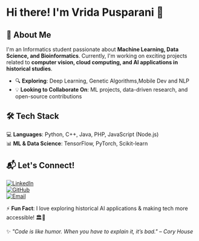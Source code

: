 # Hi there! I'm Vrida Pusparani 👋  

## 🚀 About Me  
I'm an Informatics student passionate about **Machine Learning, Data Science, and Bioinformatics**. Currently, I'm working on exciting projects related to **computer vision, cloud computing, and AI applications in historical studies**.  

- 🔍 **Exploring**: Deep Learning, Genetic Algorithms,Mobile Dev and NLP  
- 💡 **Looking to Collaborate On**: ML projects, data-driven research, and open-source contributions  

## 🛠️ Tech Stack  
💻 **Languages**: Python, C++, Java, PHP, JavaScript (Node.js)  
📊 **ML & Data Science**: TensorFlow, PyTorch, Scikit-learn  


## 📬 Let's Connect!  
[![LinkedIn](https://img.shields.io/badge/LinkedIn-blue?logo=linkedin&logoColor=white)](www.linkedin.com/in/vridaa7/)  
[![GitHub](https://img.shields.io/badge/GitHub-black?logo=github&logoColor=white)](https://github.com/vridaa)  
[![Email](https://img.shields.io/badge/Email-red?logo=gmail&logoColor=white)](mailto:vridapusparani@gmail.com)  

⚡ **Fun Fact**: I love exploring historical AI applications & making tech more accessible! 🏛️🤖  


✨ _"Code is like humor. When you have to explain it, it’s bad." – Cory House_  
